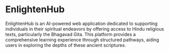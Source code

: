 # EnlightenHub
EnlightenHub is an AI-powered web application dedicated to supporting individuals in their spiritual endeavors by offering access to Hindu religious texts, particularly the Bhagavad Gita. This platform provides a comprehensive learning experience through structured pathways, aiding users in exploring the depths of these ancient scriptures.
